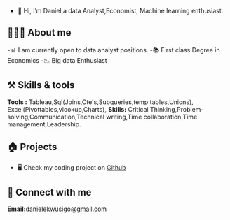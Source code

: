 - 👋 Hi, I’m Daniel,a data Analyst,Economist, Machine learning enthusiast.
## 🤵🏽‍♂️ About me
-📊 I am currently open to data analyst positions.
-📚 First class Degree in Economics 
-📉 Big data Enthusiast 
## ⚒️ Skills & tools 
**Tools :** Tableau,Sql(Joins,Cte's,Subqueries,temp tables,Unions),
Excel(Pivottables,vlookup,Charts),
**Skills:** Critical Thinking,Problem-solving,Communication,Technical writing,Time collaboration,Time management,Leadership.
## 🏠 Projects 
- 🖥️ Check my coding project on [Github](https://github.com/Danirex001)
## 🔗 Connect with me 
**Email:**[danielekwusigo@gmail.com](danielekwusigo@gmail.com)

<!---
Danirex001/Danirex001 is a ✨ special ✨ repository because its `README.md` (this file) appears on your GitHub profile.
You can click the Preview link to take a look at your changes.
--->

